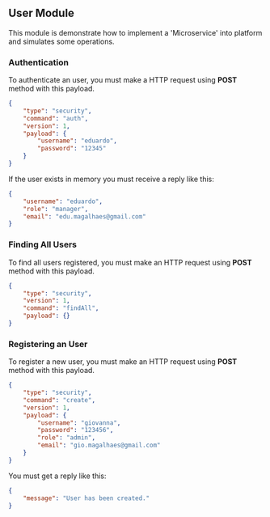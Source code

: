 ## User Module

This module is demonstrate how to implement a 'Microservice' into platform and simulates some operations.

### Authentication

To authenticate an user, you must make a HTTP request using **POST** method with this payload.

```json
{
	"type": "security",
	"command": "auth",
	"version": 1,
	"payload": {
		"username": "eduardo",
		"password": "12345"
	}
}
```

If the user exists in memory you must receive a reply like this:

```json
{
	"username": "eduardo",
	"role": "manager",
	"email": "edu.magalhaes@gmail.com"
}
```

### Finding All Users

To find all users registered, you must make an HTTP request using **POST** method with this payload.

```json
{
	"type": "security",
	"version": 1,
	"command": "findAll",
	"payload": {}
}
```

### Registering an User

To register a new user, you must make an HTTP request using **POST** method with this payload.

```json
{
	"type": "security",
	"command": "create",
	"version": 1,
	"payload": {
		"username": "giovanna",
		"password": "123456",
		"role": "admin",
		"email": "gio.magalhaes@gmail.com"
	}
}
```

You must get a reply like this:

```json
{
	"message": "User has been created."
}
```
